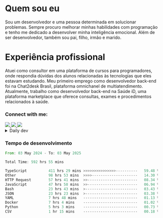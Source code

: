 # Quem sou eu
Sou um desenvolvedor e uma pessoa determinada em solucionar problemas. Sempre procuro melhorar minhas habilidades com programação e tenho me dedicado a desenvolver minha inteligência emocional. Além de ser desenvolvedor, também sou pai, filho, irmão e marido.

# Experiência profissional
Atuei como consultor em uma plataforma de cursos para programadores, onde respondia dúvidas dos alunos relacionadas às tecnologias que eles estavam estudando.
Meu primeiro emprego como desenvolvedor back-end foi na Chat2desk Brasil, plataforma omnichanel de multiatendimento.
Atualmente, trabalho como desenvolvedor back-end na Saúde iD, uma plataforma marketplace que oferece consultas, exames e procedimentos relacionados à saúde.

### Connect with me:
<a href="https://www.linkedin.com/in/theusmoreira" target="_blank" >
<img src="https://img.shields.io/badge/linkedin-%230077B5.svg?&style=for-the-badge&logo=linkedin&logoColor=white ">
</a>
<a href="https://www.instagram.com/matheus.s.moreira/" target="_blank">
<img src="https://img.shields.io/badge/instagram-%23E4405F.svg?&style=for-the-badge&logo=instagram&logoColor=white">
</a>
<a href="mailto:matheussm301@gmail.com"  target="_blank">
<img src="https://img.shields.io/badge/gmail-%23E4405F.svg?&style=for-the-badge&logo=gmail&logoColor=white">
</a>


<details>
  <summary>Daily dev </summary>
<p>
  <a href="https://app.daily.dev/matheussantos"><img src="https://github.com/matheus-santos-moreira/matheus-santos-moreira/blob/master/devcard.svg" width="200" alt="Matheus Santos's Dev Card"/></a>
 </p>
</details>

<h3>Tempo de desenvolvimento</h3>

<!--START_SECTION:waka-->

```rust
From: 03 May 2024 - To: 03 May 2025

Total Time: 592 hrs 55 mins

TypeScript          411 hrs 29 mins >>>>>>>>>>>>>>>----------   59.48 %
Other               98 hrs 53 mins  >>>>---------------------   14.30 %
HTTP Request        57 hrs 41 mins  >>-----------------------   08.34 %
JavaScript          47 hrs 58 mins  >>-----------------------   06.94 %
Bash                23 hrs 43 mins  >------------------------   03.43 %
JSON                23 hrs 23 mins  >------------------------   03.38 %
YAML                7 hrs 48 mins   -------------------------   01.13 %
Docker              7 hrs 4 mins    -------------------------   01.02 %
Python              5 hrs 3 mins    -------------------------   00.73 %
CSV                 1 hr 15 mins    -------------------------   00.18 %
```

<!--END_SECTION:waka-->
